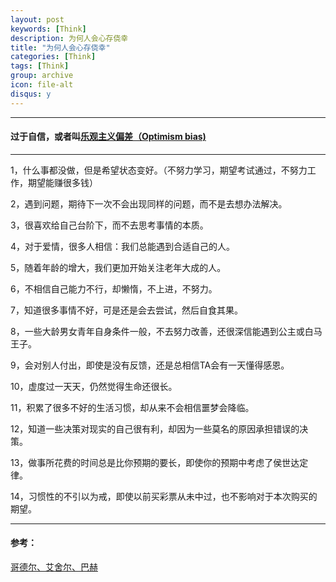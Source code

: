 ```yaml
---
layout: post
keywords: [Think]
description: 为何人会心存侥幸
title: "为何人会心存侥幸"
categories: [Think]
tags: [Think]
group: archive
icon: file-alt
disqus: y
---
```


----

#### 过于自信，或者叫[乐观主义偏差（Optimism bias)][1]

----
1，什么事都没做，但是希望状态变好。（不努力学习，期望考试通过，不努力工作，期望能赚很多钱）

2，遇到问题，期待下一次不会出现同样的问题，而不是去想办法解决。

3，很喜欢给自己台阶下，而不去思考事情的本质。

4，对于爱情，很多人相信：我们总能遇到合适自己的人。

5，随着年龄的增大，我们更加开始关注老年大成的人。

6，不相信自己能力不行，却懒惰，不上进，不努力。

7，知道很多事情不好，可是还是会去尝试，然后自食其果。

8，一些大龄男女青年自身条件一般，不去努力改善，还很深信能遇到公主或白马王子。

9，会对别人付出，即使是没有反馈，还是总相信TA会有一天懂得感恩。

10，虚度过一天天，仍然觉得生命还很长。

11，积累了很多不好的生活习惯，却从来不会相信噩梦会降临。

12，知道一些决策对现实的自己很有利，却因为一些莫名的原因承担错误的决策。

13，做事所花费的时间总是比你预期的要长，即使你的预期中考虑了侯世达定律。

14，习惯性的不引以为戒，即使以前买彩票从未中过，也不影响对于本次购买的期望。

----

#### 参考：
[哥德尔、艾舍尔、巴赫][2]

[1]:https://en.wikipedia.org/wiki/Hofstadter%27s_law
[2]:https://book.douban.com/subject/1291204/


